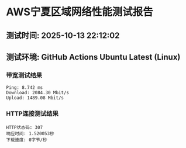 # AWS宁夏区域网络性能测试报告
## 测试时间: 2025-10-13 22:12:02
## 测试环境: GitHub Actions Ubuntu Latest (Linux)

### 带宽测试结果
```
Ping: 8.742 ms
Download: 2084.30 Mbit/s
Upload: 1489.08 Mbit/s
```

### HTTP连接测试结果
```
HTTP状态码: 307
响应时间: 1.520053秒
下载速度: 0字节/秒
```

